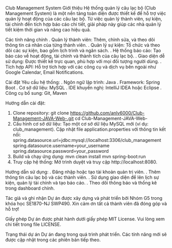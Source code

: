 Club Management System
Giới thiệu
Hệ thống quản lý câu lạc bộ (Club Management System) là một nền tảng toàn diện được thiết kế để hỗ trợ việc quản lý hoạt động của các câu lạc bộ. Từ việc quản lý thành viên, sự kiện, tài chính đến tích hợp báo cáo chi tiết, giải pháp này giúp các nhà quản lý tiết kiệm thời gian và nâng cao hiệu quả.

Các tính năng chính
. Quản lý thành viên: Thêm, chỉnh sửa, và theo dõi thông tin cá nhân của từng thành viên.
. Quản lý sự kiện: Tổ chức và theo dõi các sự kiện, bao gồm lịch trình và ngân sách.
. Hệ thống báo cáo: Tạo báo cáo về hoạt động, tài chính và thành tích của câu lạc bộ.
. Giao diện dễ sử dụng: Được thiết kế trực quan, phù hợp với mọi đối tượng người dùng.
. Tích hợp API: Hỗ trợ tích hợp với các công cụ và dịch vụ bên ngoài như Google Calendar, Email Notifications.

Cài đặt
Yêu cầu hệ thống:
. Ngôn ngữ lập trình: Java
. Framework: Spring Boot
. Cơ sở dữ liệu: MySQL
. IDE khuyến nghị: IntelliJ IDEA hoặc Eclipse
. Công cụ bổ sung: Git, Maven

Hướng dẫn cài đặt:
1. Clone repository:
   git clone https://github.com/anlv6000/Club-Management-JAVA-Web-.git
   cd Club-Management-JAVA-Web-
2. Cấu hình cơ sở dữ liệu:
Tạo một cơ sở dữ liệu MySQL mới (ví dụ: club_management).
Cập nhật file application.properties với thông tin kết nối:
  spring.datasource.url=jdbc:mysql://localhost:3306/club_management
  spring.datasource.username=your_username
  spring.datasource.password=your_password
3. Build và chạy ứng dụng:
  mvn clean install
  mvn spring-boot:run
4. Truy cập hệ thống:
  Mở trình duyệt và truy cập http://localhost:8080.

Hướng dẫn sử dụng:
. Đăng nhập hoặc tạo tài khoản quản trị viên.
. Thêm thông tin câu lạc bộ và các thành viên.
. Sử dụng giao diện để lên lịch sự kiện, quản lý tài chính và tạo báo cáo.
. Theo dõi thông báo và thống kê trong dashboard chính.

Tác giả và ghi nhận
Dự án được xây dựng và phát triển bởi Nhóm G5 trong khóa học SE1870-NJ SWP490. Xin cảm ơn tất cả thành viên đã đóng góp và hỗ trợ!

Giấy phép
Dự án được phát hành dưới giấy phép MIT License. Vui lòng xem chi tiết trong file LICENSE.

Trạng thái dự án
Dự án đang trong quá trình phát triển. Các tính năng mới sẽ được cập nhật trong các phiên bản tiếp theo.

